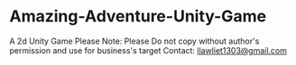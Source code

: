 # Amazing-Adventure-Unity-Game
A 2d Unity Game
Please Note:
Please Do not copy without author's permission and use for business's target
Contact: llawliet1303@gmail.com
